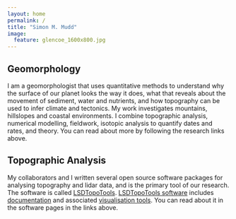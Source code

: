 ```yaml
---
layout: home
permalink: /
title: "Simon M. Mudd"
image:
  feature: glencoe_1600x800.jpg
---
```


<div class="tiles">

<div class="tile">
  <h2 class="post-title">Geomorphology</h2>
  <p class="post-excerpt">I am a geomorphologist that uses quantitative methods to understand why the surface of our planet looks the way it does, what that reveals about the movement of sediment, water and nutrients, and how topography can be used to infer climate and tectonics. My work investigates mountains, hillslopes and coastal environments. I combine topographic analysis, numerical modelling, fieldwork, isotopic analysis to quantify dates and rates, and theory. You can read about more by following the research links above.</p>
</div><!-- /.tile -->


<div class="tile">
  <h2 class="post-title">Topographic Analysis</h2>
  <p class="post-excerpt">My collaborators and I written several open source software packages for analysing topography and lidar data, and is the primary tool of our research. The software is called <a href="https://lsdtopotools.github.io/">LSDTopoTools</a>. <a href="https://github.com/LSDtopotools">LSDTopoTools software</a> includes <a href="https://lsdtopotools.github.io/LSDTT_documentation/">documentation</a> and associated <a href="https://github.com/LSDtopotools/lsdviztools">visualisation tools</a>. You can read about it in the software pages in the links above.</p>
</div><!-- /.tile -->

</div><!-- /.tiles -->
